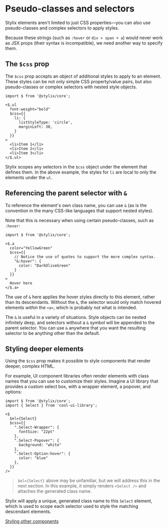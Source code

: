 # Pseudo-classes and selectors

Stylix elements aren't limited to just CSS properties—you can also use pseudo-classes and complex selectors to apply styles. 

Because these strings (such as `:hover` or `div > span + a`) would never work as JSX props (their syntax is incompatible), we need another way to specify them.

## The `$css` prop

The `$css` prop accepts an object of additional styles to apply to an element. These styles can be not only simple CSS property/value pairs, but also pseudo-classes or complex selectors with nested style objects.

```tsx-render
import $ from '@stylix/core';

<$.ul
  font-weight="bold"
  $css={{
    li: {
      listStyleType: 'circle',
      marginLeft: 30,
    }
  }}
>
  <li>Item 1</li>
  <li>Item 2</li>
  <li>Item 3</li>
</$.ul>
```

Stylix scopes any selectors in the `$css` object under the element that defines them. In the above example, the styles for `li` are local to only the elements under the `ul`.

## Referencing the parent selector with `&`

To reference the element's own class name, you can use `&` (as is the convention in the many CSS-like languages that support nested styles). 

Note that this is necessary when using certain pseudo-classes, such as `:hover`:

```tsx-render
import $ from '@stylix/core';

<$.a
  color="YellowGreen"
  $css={{
    // Notice the use of quotes to support the more complex syntax.
    "&:hover": {
      color: "DarkOliveGreen"
    }
  }}
>
  Hover here
</$.a>
```

The use of `&` here applies the hover styles directly to this element, rather than its descendants. Without the `&`, the selector would only match hovered elements *within* the `<a>`, which is probably not what is intended. 

The `&` is useful in a variety of situations. Style objects can be nested infinitely deep, and selectors without a `&` symbol will be appended to the parent selector. You can use `&` anywhere that you want the resulting selector to be anything other than the default.

## Styling deeper elements

Using the `$css` prop makes it possible to style components that render deeper, complex HTML.

For example, UI component libraries often render elements with class names that you can use to customize their styles. Imagine a UI library that provides a custom select box, with a wrapper element, a popover, and options:

```tsx
import $ from '@stylix/core';
import { Select } from 'cool-ui-library';

<$
  $el={Select}
  $css={{
    ".Select-Wrapper": {
      fontSize: "22pt"
    },
    ".Select-Popover": {
      background: "white"
    },
    ".Select-Option:hover": {
      color: "blue"
    },
  }}
/>
```

> `$el={Select}` above may be unfamiliar, but we will address this in the next section. In this example, it simply renders `<Select />` and attaches the generated class name.

Stylix will apply a unique, generated class name to this `Select` element, which is used to scope each selector used to style the matching descendant elements. 

<a href="/other-components" class="next-link">Styling other components</a>
